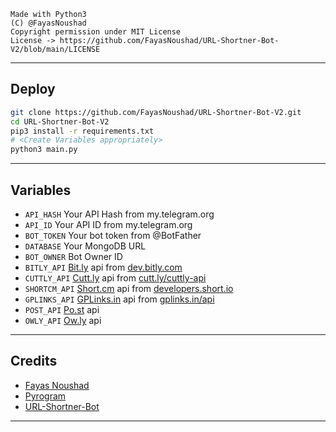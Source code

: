 ```
Made with Python3
(C) @FayasNoushad
Copyright permission under MIT License
License -> https://github.com/FayasNoushad/URL-Shortner-Bot-V2/blob/main/LICENSE
```

---

## Deploy

```sh
git clone https://github.com/FayasNoushad/URL-Shortner-Bot-V2.git
cd URL-Shortner-Bot-V2
pip3 install -r requirements.txt
# <Create Variables appropriately>
python3 main.py
```

---

## Variables

- `API_HASH` Your API Hash from my.telegram.org
- `API_ID` Your API ID from my.telegram.org
- `BOT_TOKEN` Your bot token from @BotFather
- `DATABASE` Your MongoDB URL
- `BOT_OWNER` Bot Owner ID
- `BITLY_API` [Bit.ly](https://bit.ly) api from [dev.bitly.com](https://dev.bitly.com)
- `CUTTLY_API` [Cutt.ly](https://cutt.ly) api from [cutt.ly/cuttly-api](https://cutt.ly/cuttly-api) 
- `SHORTCM_API` [Short.cm](https://short.cm) api from [developers.short.io](https://developers.short.io)
- `GPLINKS_API` [GPLinks.in](https://gplinks.in) api from [gplinks.in/api](https://gplinks.in/api)
- `POST_API` [Po.st](https://po.st) api
- `OWLY_API` [Ow.ly](https://ow.ly) api

---

## Credits

- [Fayas Noushad](https://github.com/FayasNoushad)
- [Pyrogram](https://github.com/pyrogram/pyrogram)
- [URL-Shortner-Bot](https://github.com/FayasNoushad/URL-Shortner-Bot)

---
